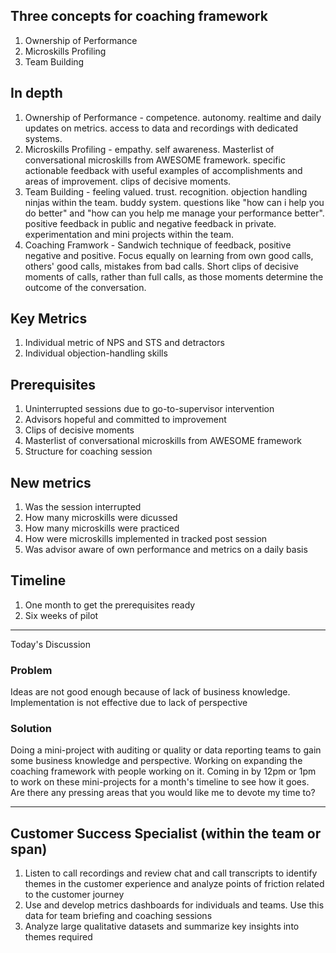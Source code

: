 ## Three concepts for coaching framework
1. Ownership of Performance
2. Microskills Profiling
3. Team Building

## In depth
1. Ownership of Performance - competence. autonomy. realtime and daily updates on metrics. access to data and recordings with dedicated systems. 
2. Microskills Profiling - empathy. self awareness. Masterlist of conversational microskills from AWESOME framework. specific actionable feedback with useful examples of accomplishments and areas of improvement. clips of decisive moments. 
3. Team Building - feeling valued. trust. recognition. objection handling ninjas within the team. buddy system. questions like "how can i help you do better" and "how can you help me manage your performance better". positive feedback in public and negative feedback in private. experimentation and mini projects within the team. 
4. Coaching Framwork - Sandwich technique of feedback, positive negative and positive. Focus equally on learning from own good calls, others' good calls, mistakes from bad calls. Short clips of decisive moments of calls, rather than full calls, as those moments determine the outcome of the conversation. 

## Key Metrics
1. Individual metric of NPS and STS and detractors
2. Individual objection-handling skills

## Prerequisites
1. Uninterrupted sessions due to go-to-supervisor intervention
2. Advisors hopeful and committed to improvement
3. Clips of decisive moments
4. Masterlist of conversational microskills from AWESOME framework
5. Structure for coaching session

## New metrics
1. Was the session interrupted
2. How many microskills were dicussed
3. How many microskills were practiced
4. How were microskills implemented in tracked post session
5. Was advisor aware of own performance and metrics on a daily basis

## Timeline
1. One month to get the prerequisites ready
2. Six weeks of pilot

-------------

Today's Discussion

### Problem 
Ideas are not good enough because of lack of business knowledge. Implementation is not effective due to lack of perspective

### Solution
Doing a mini-project with auditing or quality or data reporting teams to gain some business knowledge and perspective. Working on expanding the coaching framework with people working on it.
Coming in by 12pm or 1pm to work on these mini-projects for a month's timeline to see how it goes.
Are there any pressing areas that you would like me to devote my time to?


-----------

## Customer Success Specialist (within the team or span)

1. Listen to call recordings and review chat and call transcripts to identify themes in the customer experience and analyze points of friction related to the customer journey
2. Use and develop metrics dashboards for individuals and teams. Use this data for team briefing and coaching sessions
3. Analyze large qualitative datasets and summarize key insights into themes required

